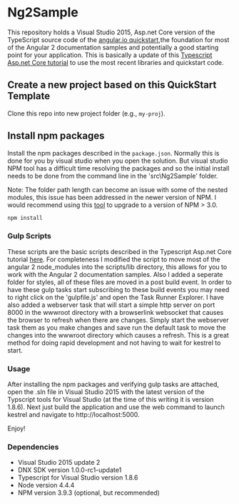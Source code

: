 # Ng2Sample
This repository holds a Visual Studio 2015, Asp.net Core version of the TypeScript source code of the 
[angular.io quickstart](https://angular.io/docs/ts/latest/quickstart.html),the foundation for most of
the Angular 2 documentation samples and potentially a good starting point for your application. This is 
basically a update of this [Typescript Asp.net Core tutorial](http://www.typescriptlang.org/docs/handbook/asp-net-core.html)
to use the most recent libraries and quickstart code.

## Create a new project based on this QuickStart Template

Clone this repo into new project folder (e.g., `my-proj`).

## Install npm packages

Install the npm packages described in the `package.json`. Normally this is done for you by visual studio
when you open the solution. But visual studio NPM tool has a difficult time resolving the packages and so the
initial install needs to be done from the command line in the 'src\Ng2Sample' folder. 

Note: The folder path length can become an issue with some of the nested modules, this issue has been addressed in
the newer version of NPM. I would recommend using this [tool](https://github.com/felixrieseberg/npm-windows-upgrade) to
upgrade to a version of NPM > 3.0.

```bash
npm install
```
### Gulp Scripts

These scripts are the basic scripts described in the Typescript Asp.net Core tutorial [here](http://www.typescriptlang.org/docs/handbook/asp-net-core.html). For completeness I modified the script to move most of the angular 2 node_modules into the scripts/lib directory, this allows for you to work with the Angular 2 documentation samples. Also I added a seperate folder for styles, all of these files are moved in a post build event. In order to have these gulp tasks start subscribing to these build events you may need to right click on the 'gulpfile.js' and open the Task Runner Explorer. I have also added a webserver task that will start a simple http server on port 8000 in the wwwroot directory with a browserlink websocket that causes the browser to refresh when there are changes. Simply start the webserver task them as you make changes and save run the default task to move the changes into the wwwroot directory which causes a refresh. This is a great method for doing rapid development and not having to wait for kestrel to start.

### Usage

After installing the npm packages and verifying gulp tasks are attached, open the .sln file in Visual Studio 2015 with the latest version of the Typscript tools for Visual Studio (at the time of this writing it is version 1.8.6). Next just build the application and use the web command to launch kestrel and navigate to http://localhost:5000.

Enjoy!

### Dependencies
* Visual Studio 2015 update 2
* DNX SDK version 1.0.0-rc1-update1
* Typescript for Visual Studio version 1.8.6
* Node version 4.4.4
* NPM version 3.9.3 (optional, but recommended)
